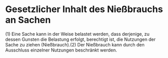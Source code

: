 # Gesetzlicher Inhalt des Nießbrauchs an Sachen

(1) Eine Sache kann in der Weise belastet werden, dass derjenige, zu dessen Gunsten die Belastung erfolgt, berechtigt ist, die Nutzungen der Sache zu ziehen (Nießbrauch).(2) Der Nießbrauch kann durch den Ausschluss einzelner Nutzungen beschränkt werden. 

